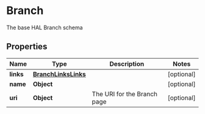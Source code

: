 

# Branch

The base HAL Branch schema

## Properties

| Name | Type | Description | Notes |
|------------ | ------------- | ------------- | -------------|
|**links** | [**BranchLinksLinks**](BranchLinksLinks.md) |  |  [optional] |
|**name** | **Object** |  |  [optional] |
|**uri** | **Object** | The URI for the Branch page |  [optional] |



